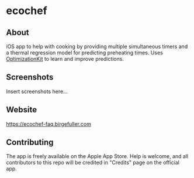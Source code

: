 # ecochef

## About

iOS app to help with cooking by providing multiple simultaneous timers and a thermal regression model for predicting preheating times. Uses [OptimizationKit](https://www.github.com/jonbirge/OptimizationKit) to learn and improve predictions.

## Screenshots

Insert screenshots here...

## Website

https://ecochef-faq.birgefuller.com

## Contributing

The app is freely available on the Apple App Store. Help is welcome, and all contributors to this repo will be credited in "Credits" page on the official app. 
